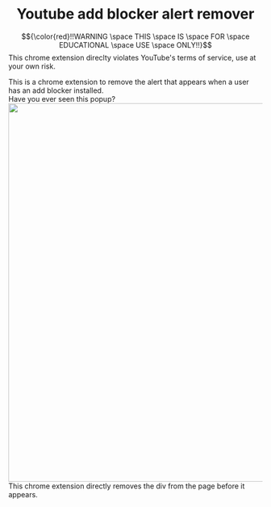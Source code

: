 <h1 align="center">Youtube add blocker alert remover</h1>

$${\color{red}!!WARNING \space THIS \space IS \space FOR \space EDUCATIONAL \space USE \space ONLY!!}$$
This chrome extension direclty violates YouTube's terms of service, use at your own risk.

This is a chrome extension to remove the alert that appears when a user has an add blocker installed.<br>
Have you ever seen this popup?<br>
<img src="https://blog.adblockplus.org/images/486.png" width="750"><br>
This chrome extension directly removes the div from the page before it appears.
